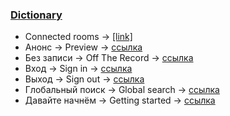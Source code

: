 ### <a href="#dict-en" name="dict-en">Dictionary</a>

 - Connected rooms → [[link]](/articles/ru/teams/)
 - Анонс → Preview → [ссылка](/articles/ru/teams/)
 - Без записи → Off The Record → [ссылка](/articles/ru/teams/)
 - Вход → Sign in → [ссылка](/articles/ru/teams/)
 - Выход → Sign out → [ссылка](/articles/ru/teams/)
 - Глобальный поиск → Global search → [ссылка](/articles/ru/teams/)
 - Давайте начнём → Getting started → [ссылка](/articles/ru/teams/)
